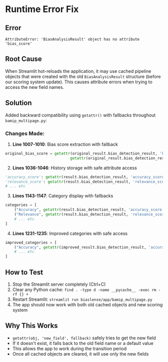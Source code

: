 # Runtime Error Fix

## Error
```
AttributeError: 'BiasAnalysisResult' object has no attribute 'bias_score'
```

## Root Cause
When Streamlit hot-reloads the application, it may use cached pipeline objects that were created with the old `BiasAnalysisResult` structure (before our scoring system update). This causes attribute errors when trying to access the new field names.

## Solution
Added backward compatibility using `getattr()` with fallbacks throughout `bamip_multipage.py`:

### Changes Made:

1. **Line 1007-1010**: Bias score extraction with fallback
```python
original_bias_score = getattr(original_result.bias_detection_result, 'bias_score', 
                             getattr(original_result.bias_detection_result, 'overall_score', 0))
```

2. **Lines 1036-1046**: History storage with safe attribute access
```python
'accuracy_score': getattr(result.bias_detection_result, 'accuracy_score', 0),
'relevance_score': getattr(result.bias_detection_result, 'relevance_score', 0),
# ... etc
```

3. **Lines 1143-1147**: Category display with fallbacks
```python
categories = [
    ("Accuracy", getattr(result.bias_detection_result, 'accuracy_score', 0), "..."),
    ("Relevance", getattr(result.bias_detection_result, 'relevance_score', 0), "..."),
    # ... etc
]
```

4. **Lines 1231-1235**: Improved categories with safe access
```python
improved_categories = [
    ("Accuracy", getattr(improved_result.bias_detection_result, 'accuracy_score', 0), "..."),
    # ... etc
]
```

## How to Test
1. Stop the Streamlit server completely (Ctrl+C)
2. Clear any Python cache: `find . -type d -name __pycache__ -exec rm -rf {} +`
3. Restart Streamlit: `streamlit run biaslense/app/bamip_multipage.py`
4. The app should now work with both old cached objects and new scoring system

## Why This Works
- `getattr(obj, 'new_field', fallback)` safely tries to get the new field
- If it doesn't exist, it falls back to the old field name or a default value
- This allows the app to work during the transition period
- Once all cached objects are cleared, it will use only the new fields
